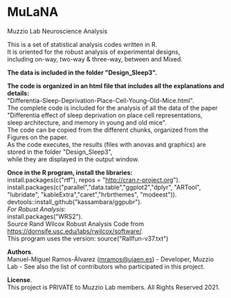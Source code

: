 # MuLaNA
Muzzio Lab Neuroscience Analysis

This is a set of statistical analysis codes written in R.   
It is oriented for the robust analysis of experimental designs,   
including on-way, two-way & three-way, between and Mixed.   

**The data is included in the folder "Design_Sleep3".**  
   
**The code is organized in an html file that includes all the explanations and details:**   
"Differentia-Sleep-Deprivation-Place-Cell-Young-Old-Mice.html".   
The complete code is included for the analysis of all the data of the paper  
  "Differentia effect of sleep deprivation on place cell representations,   
  sleep architecture, and memory in young and old mice".   
The code can be copied from the different chunks, organized from the Figures on the paper.   
As the code executes, the results (files with anovas and graphics) are stored in the folder "Design_Sleep3",   
while they are displayed in the output window.   
   
**Once in the R program, install the libraries:**   
install.packages(c("rtf"), repos = "http://cran.r-project.org").  
install.packages(c("parallel","data.table","ggplot2","dplyr", "ARTool", "lubridate", "kableExtra","caret","hrbrthemes", "modeest")).  
devtools::install_github("kassambara/ggpubr").    
*For Robust Analysis*:   
install.packages("WRS2").  
Source Rand Wilcox Robust Analysis Code from https://dornsife.usc.edu/labs/rwilcox/software/.  
This program uses the version: source("Rallfun-v37.txt")   
   
**Authors**.  
Manuel-Miguel Ramos-Álvarez (mramos@ujaen.es) - Developer, Muzzio Lab - 
See also the list of contributors who participated in this project.   
   
**License**.  
This project is PRIVATE to Muzzio Lab members. All Rights Reserved 2021.    

